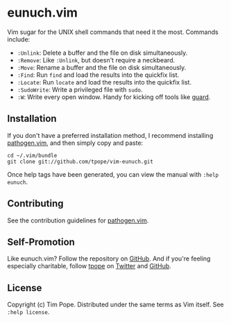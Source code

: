 # eunuch.vim

Vim sugar for the UNIX shell commands that need it the most.  Commands
include:

* `:Unlink`: Delete a buffer and the file on disk simultaneously.
* `:Remove`: Like `:Unlink`, but doesn't require a neckbeard.
* `:Move`: Rename a buffer and the file on disk simultaneously.
* `:Find`: Run `find` and load the results into the quickfix list.
* `:Locate`: Run `locate` and load the results into the quickfix list.
* `:SudoWrite`: Write a privileged file with `sudo`.
* `:W`: Write every open window.  Handy for kicking off tools like [guard][].

[guard]: https://github.com/guard/guard

## Installation

If you don't have a preferred installation method, I recommend
installing [pathogen.vim](https://github.com/tpope/vim-pathogen), and
then simply copy and paste:

    cd ~/.vim/bundle
    git clone git://github.com/tpope/vim-eunuch.git

Once help tags have been generated, you can view the manual with
`:help eunuch`.

## Contributing

See the contribution guidelines for
[pathogen.vim](https://github.com/tpope/vim-pathogen#readme).

## Self-Promotion

Like eunuch.vim? Follow the repository on
[GitHub](https://github.com/tpope/vim-eunuch).  And if
you're feeling especially charitable, follow [tpope](http://tpo.pe/) on
[Twitter](http://twitter.com/tpope) and
[GitHub](https://github.com/tpope).

## License

Copyright (c) Tim Pope.  Distributed under the same terms as Vim itself.
See `:help license`.
